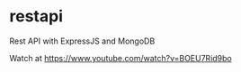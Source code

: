 restapi
=======

Rest API with ExpressJS and MongoDB

Watch at https://www.youtube.com/watch?v=BOEU7Rid9bo
